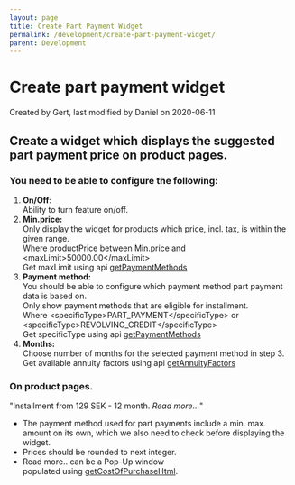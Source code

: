 ```yaml
---
layout: page
title: Create Part Payment Widget
permalink: /development/create-part-payment-widget/
parent: Development
---
```



# Create part payment widget 
Created by Gert, last modified by Daniel on 2020-06-11
## Create a widget which displays the suggested part payment price on product pages.

### You need to be able to configure the following:
1.  **On/Off**:  
    Ability to turn feature on/off.
2.  **Min.price:**  
    Only display the widget for products which price, incl. tax, is
    within the given range.  
    Where productPrice between Min.price and
    \<maxLimit\>50000.00\</maxLimit\>  
    Get maxLimit using api [getPaymentMethods](getpaymentmethods)
3.  **Payment method:**  
    You should be able to configure which payment method part payment
    data is based on.  
    Only show payment methods that are eligible for installment.  
    Where \<specificType\>PART_PAYMENT\</specificType\> or
    \<specificType\>REVOLVING_CREDIT\</specificType\>  
    Get specificType using api [getPaymentMethods](getpaymentmethods)
4.  **Months:**  
    Choose number of months for the selected payment method in step 3.  
    Get available annuity factors using api
    [getAnnuityFactors](getannuityfactors)

### On product pages.
"Installment from 129 SEK - 12 month. *Read more...*"

- The payment method used for part payments include a min. max. amount
  on its own, which we also need to check before displaying the widget.
- Prices should be rounded to next integer.
- Read more.. can be a Pop-Up window
  populated using [getCostOfPurchaseHtml](getcostofpurchasehtml).

